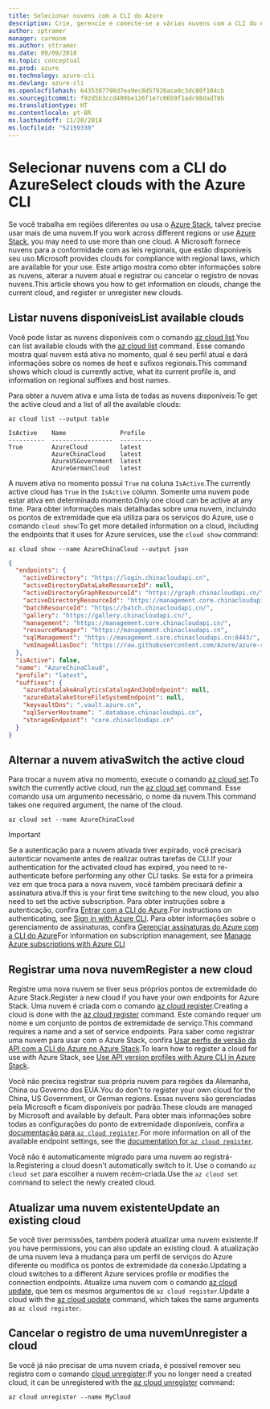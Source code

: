 ```yaml
---
title: Selecionar nuvens com a CLI do Azure
description: Crie, gerencie e conecte-se a várias nuvens com a CLI do Azure.
author: sptramer
manager: carmonm
ms.author: sttramer
ms.date: 09/09/2018
ms.topic: conceptual
ms.prod: azure
ms.technology: azure-cli
ms.devlang: azure-cli
ms.openlocfilehash: 6435387798d7ea9ec8d57920ace0c3dc80f104cb
ms.sourcegitcommit: f92d5b3ccd409be126f1e7c06b9f1adc98dad78b
ms.translationtype: HT
ms.contentlocale: pt-BR
ms.lasthandoff: 11/20/2018
ms.locfileid: "52159330"
---
```

# <a name="select-clouds-with-the-azure-cli"></a><span data-ttu-id="ea542-103">Selecionar nuvens com a CLI do Azure</span><span class="sxs-lookup"><span data-stu-id="ea542-103">Select clouds with the Azure CLI</span></span> 

<span data-ttu-id="ea542-104">Se você trabalha em regiões diferentes ou usa o [Azure Stack](https://docs.microsoft.com/azure/azure-stack/user/), talvez precise usar mais de uma nuvem.</span><span class="sxs-lookup"><span data-stu-id="ea542-104">If you work across different regions or use [Azure Stack](https://docs.microsoft.com/azure/azure-stack/user/), you may need to use more than one cloud.</span></span> <span data-ttu-id="ea542-105">A Microsoft fornece nuvens para a conformidade com as leis regionais, que estão disponíveis seu uso.</span><span class="sxs-lookup"><span data-stu-id="ea542-105">Microsoft provides clouds for compliance with regional laws, which are available for your use.</span></span> <span data-ttu-id="ea542-106">Este artigo mostra como obter informações sobre as nuvens, alterar a nuvem atual e registrar ou cancelar o registro de novas nuvens.</span><span class="sxs-lookup"><span data-stu-id="ea542-106">This article shows you how to get information on clouds, change the current cloud, and register or unregister new clouds.</span></span>

## <a name="list-available-clouds"></a><span data-ttu-id="ea542-107">Listar nuvens disponíveis</span><span class="sxs-lookup"><span data-stu-id="ea542-107">List available clouds</span></span>

<span data-ttu-id="ea542-108">Você pode listar as nuvens disponíveis com o comando [az cloud list](/cli/azure/cloud#az-cloud-list).</span><span class="sxs-lookup"><span data-stu-id="ea542-108">You can list available clouds with the [az cloud list](/cli/azure/cloud#az-cloud-list) command.</span></span> <span data-ttu-id="ea542-109">Esse comando mostra qual nuvem está ativa no momento, qual é seu perfil atual e dará informações sobre os nomes de host e sufixos regionais.</span><span class="sxs-lookup"><span data-stu-id="ea542-109">This command shows which cloud is currently active, what its current profile is, and information on regional suffixes and host names.</span></span>

<span data-ttu-id="ea542-110">Para obter a nuvem ativa e uma lista de todas as nuvens disponíveis:</span><span class="sxs-lookup"><span data-stu-id="ea542-110">To get the active cloud and a list of all the available clouds:</span></span>

```azurecli-interactive
az cloud list --output table
```

```output
IsActive    Name               Profile
----------  -----------------  ---------
True        AzureCloud         latest
            AzureChinaCloud    latest
            AzureUSGovernment  latest
            AzureGermanCloud   latest
```

<span data-ttu-id="ea542-111">A nuvem ativa no momento possui `True` na coluna `IsActive`.</span><span class="sxs-lookup"><span data-stu-id="ea542-111">The currently active cloud has `True` in the `IsActive` column.</span></span> <span data-ttu-id="ea542-112">Somente uma nuvem pode estar ativa em determinado momento.</span><span class="sxs-lookup"><span data-stu-id="ea542-112">Only one cloud can be active at any time.</span></span> <span data-ttu-id="ea542-113">Para obter informações mais detalhadas sobre uma nuvem, incluindo os pontos de extremidade que ela utiliza para os serviços do Azure, use o comando `cloud show`:</span><span class="sxs-lookup"><span data-stu-id="ea542-113">To get more detailed information on a cloud, including the endpoints that it uses for Azure services, use the `cloud show` command:</span></span>

```azurecli-interactive
az cloud show --name AzureChinaCloud --output json
```

```json
{
  "endpoints": {
    "activeDirectory": "https://login.chinacloudapi.cn",
    "activeDirectoryDataLakeResourceId": null,
    "activeDirectoryGraphResourceId": "https://graph.chinacloudapi.cn/",
    "activeDirectoryResourceId": "https://management.core.chinacloudapi.cn/",
    "batchResourceId": "https://batch.chinacloudapi.cn/",
    "gallery": "https://gallery.chinacloudapi.cn/",
    "management": "https://management.core.chinacloudapi.cn/",
    "resourceManager": "https://management.chinacloudapi.cn",
    "sqlManagement": "https://management.core.chinacloudapi.cn:8443/",
    "vmImageAliasDoc": "https://raw.githubusercontent.com/Azure/azure-rest-api-specs/master/arm-compute/quickstart-templates/aliases.json"
  },
  "isActive": false,
  "name": "AzureChinaCloud",
  "profile": "latest",
  "suffixes": {
    "azureDatalakeAnalyticsCatalogAndJobEndpoint": null,
    "azureDatalakeStoreFileSystemEndpoint": null,
    "keyvaultDns": ".vault.azure.cn",
    "sqlServerHostname": ".database.chinacloudapi.cn",
    "storageEndpoint": "core.chinacloudapi.cn"
  }
}
```

## <a name="switch-the-active-cloud"></a><span data-ttu-id="ea542-114">Alternar a nuvem ativa</span><span class="sxs-lookup"><span data-stu-id="ea542-114">Switch the active cloud</span></span>

<span data-ttu-id="ea542-115">Para trocar a nuvem ativa no momento, execute o comando [az cloud set](/cli/azure/cloud#az-cloud-set).</span><span class="sxs-lookup"><span data-stu-id="ea542-115">To switch the currently active cloud, run the [az cloud set](/cli/azure/cloud#az-cloud-set) command.</span></span> <span data-ttu-id="ea542-116">Esse comando usa um argumento necessário, o nome da nuvem.</span><span class="sxs-lookup"><span data-stu-id="ea542-116">This command takes one required argument, the name of the cloud.</span></span>

```azurecli-interactive
az cloud set --name AzureChinaCloud
```

> [!IMPORTANT]
> <span data-ttu-id="ea542-117">Se a autenticação para a nuvem ativada tiver expirado, você precisará autenticar novamente antes de realizar outras tarefas de CLI.</span><span class="sxs-lookup"><span data-stu-id="ea542-117">If your authentication for the activated cloud has expired, you need to re-authenticate before performing any other CLI tasks.</span></span> <span data-ttu-id="ea542-118">Se esta for a primeira vez em que troca para a nova nuvem, você também precisará definir a assinatura ativa.</span><span class="sxs-lookup"><span data-stu-id="ea542-118">If this is your first time switching to the new cloud, you also need to set the active subscription.</span></span>
> <span data-ttu-id="ea542-119">Para obter instruções sobre a autenticação, confira [Entrar com a CLI do Azure](authenticate-azure-cli.md).</span><span class="sxs-lookup"><span data-stu-id="ea542-119">For instructions on authenticating, see [Sign in with Azure CLI](authenticate-azure-cli.md).</span></span> <span data-ttu-id="ea542-120">Para obter informações sobre o gerenciamento de assinaturas, confira [Gerenciar assinaturas do Azure com a CLI do Azure](manage-azure-subscriptions-azure-cli.md)</span><span class="sxs-lookup"><span data-stu-id="ea542-120">For information on subscription management, see [Manage Azure subscriptions with Azure CLI](manage-azure-subscriptions-azure-cli.md)</span></span>

## <a name="register-a-new-cloud"></a><span data-ttu-id="ea542-121">Registrar uma nova nuvem</span><span class="sxs-lookup"><span data-stu-id="ea542-121">Register a new cloud</span></span>

<span data-ttu-id="ea542-122">Registre uma nova nuvem se tiver seus próprios pontos de extremidade do Azure Stack.</span><span class="sxs-lookup"><span data-stu-id="ea542-122">Register a new cloud if you have your own endpoints for Azure Stack.</span></span> <span data-ttu-id="ea542-123">Uma nuvem é criada com o comando [az cloud register](/cli/azure/cloud#az-cloud-register).</span><span class="sxs-lookup"><span data-stu-id="ea542-123">Creating a cloud is done with the [az cloud register](/cli/azure/cloud#az-cloud-register) command.</span></span> <span data-ttu-id="ea542-124">Este comando requer um nome e um conjunto de pontos de extremidade de serviço.</span><span class="sxs-lookup"><span data-stu-id="ea542-124">This command requires a name and a set of service endpoints.</span></span> <span data-ttu-id="ea542-125">Para saber como registrar uma nuvem para usar com o Azure Stack, confira [Usar perfis de versão da API com a CLI do Azure no Azure Stack](/azure/azure-stack/user/azure-stack-version-profiles-azurecli2#connect-to-azure-stack).</span><span class="sxs-lookup"><span data-stu-id="ea542-125">To learn how to register a cloud for use with Azure Stack, see [Use API version profiles with Azure CLI in Azure Stack](/azure/azure-stack/user/azure-stack-version-profiles-azurecli2#connect-to-azure-stack).</span></span>

<span data-ttu-id="ea542-126">Você não precisa registrar sua própria nuvem para regiões da Alemanha, China ou Governo dos EUA.</span><span class="sxs-lookup"><span data-stu-id="ea542-126">You do don't to register your own cloud for the China, US Government, or German regions.</span></span> <span data-ttu-id="ea542-127">Essas nuvens são gerenciadas pela Microsoft e ficam disponíveis por padrão.</span><span class="sxs-lookup"><span data-stu-id="ea542-127">These clouds are managed by Microsoft and available by default.</span></span>  <span data-ttu-id="ea542-128">Para obter mais informações sobre todas as configurações do ponto de extremidade disponíveis, confira a [documentação para `az cloud register`](/cli/azure/cloud#az-cloud-register).</span><span class="sxs-lookup"><span data-stu-id="ea542-128">For more information on all of the available endpoint settings, see the [documentation for `az cloud register`](/cli/azure/cloud#az-cloud-register).</span></span>

<span data-ttu-id="ea542-129">Você não é automaticamente migrado para uma nuvem ao registrá-la.</span><span class="sxs-lookup"><span data-stu-id="ea542-129">Registering a cloud doesn't automatically switch to it.</span></span> <span data-ttu-id="ea542-130">Use o comando `az cloud set` para escolher a nuvem recém-criada.</span><span class="sxs-lookup"><span data-stu-id="ea542-130">Use the `az cloud set` command to select the newly created cloud.</span></span>

## <a name="update-an-existing-cloud"></a><span data-ttu-id="ea542-131">Atualizar uma nuvem existente</span><span class="sxs-lookup"><span data-stu-id="ea542-131">Update an existing cloud</span></span>

<span data-ttu-id="ea542-132">Se você tiver permissões, também poderá atualizar uma nuvem existente.</span><span class="sxs-lookup"><span data-stu-id="ea542-132">If you have permissions, you can also update an existing cloud.</span></span> <span data-ttu-id="ea542-133">A atualização de uma nuvem leva à mudança para um perfil de serviços do Azure diferente ou modifica os pontos de extremidade da conexão.</span><span class="sxs-lookup"><span data-stu-id="ea542-133">Updating a cloud switches to a different Azure services profile or modifies the connection endpoints.</span></span>
<span data-ttu-id="ea542-134">Atualize uma nuvem com o comando [az cloud update](/cli/azure/cloud#az-cloud-update), que tem os mesmos argumentos de `az cloud register`.</span><span class="sxs-lookup"><span data-stu-id="ea542-134">Update a cloud with the [az cloud update](/cli/azure/cloud#az-cloud-update) command, which takes the same arguments as `az cloud register`.</span></span>

## <a name="unregister-a-cloud"></a><span data-ttu-id="ea542-135">Cancelar o registro de uma nuvem</span><span class="sxs-lookup"><span data-stu-id="ea542-135">Unregister a cloud</span></span>

<span data-ttu-id="ea542-136">Se você já não precisar de uma nuvem criada, é possível remover seu registro com o comando [cloud unregister](/cli/azure/cloud#az-cloud-unregister):</span><span class="sxs-lookup"><span data-stu-id="ea542-136">If you no longer need a created cloud, it can be unregistered with the [az cloud unregister](/cli/azure/cloud#az-cloud-unregister) command:</span></span>

```azurecli-interactive
az cloud unregister --name MyCloud
```
